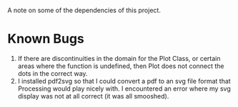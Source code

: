 A note on some of the dependencies of this project. 

# Known Bugs

1. If there are discontinuities in the domain for the Plot Class, or certain areas where the function is undefined, then Plot does not connect the dots in the correct way. 
2. I installed pdf2svg so that I could convert a pdf to an svg file format that Processing would play nicely with. I encountered an error where my svg display was not at all correct (it was all smooshed). 

